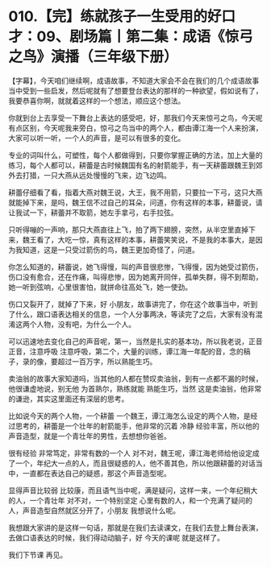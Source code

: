 # 010.【完】练就孩子一生受用的好口才：09、剧场篇丨第二集：成语《惊弓之鸟》演播（三年级下册）

【字幕】，今天咱们继续啊，成语故事，不知道大家会不会在我们的几个成语故事当中受到一些启发，然后呢就有了想要登台表达的那样的一种欲望，假如说有了，我要恭喜你啊，就就着这样的一个想法，顺应这个想法。

你就到台上去享受一下舞台上表达的感受吧，好，那我们今天来惊弓之鸟，今天呢有点区别，今天呢我来旁白，惊弓之鸟当中的两个人，都由谭江海一个人来扮演，大家可以听一听，一个人的声音，是可以有很多的变化。

专业的词叫什么，可塑性，每个人都做得到，只要你掌握正确的方法，加上大量的练习，每个人都可以，耕蕾是古时候魏国有名的射箭能手，有一天耕蕾跟魏王到郊外去打猎，一只大燕从远处慢慢的飞来，边飞边鸣。

耕蕾仔细看了看，指着大燕对魏王说，大王，我不用箭，只要拉一下弓，这只大燕就能掉下来，是吗，魏王信不过自己的耳朵，问道，你有这样的本事，耕蕾说，请让我试一下，耕蕾并不取箭，她左手拿弓，右手拉弦。

只听得嘣的一声响，那只大燕直往上飞，拍了两下翅膀，突然，从半空里直掉下来，魏王看了，大吃一惊，真有这样的本事，耕蕾笑笑说，不是我的本事大，是因为我知道，这是一只受过箭伤的鸟，魏王更加奇怪了，问道。

你怎么知道的，耕蕾说，她飞得慢，叫的声音很悲惨，飞得慢，因为她受过箭伤，伤口没有愈合，还在作痛，叫得悲惨，因为她离开同伴，孤单失群，得不到帮助，她一听到弦响，心里很害怕，就拼命往高处飞，她一使劲。

伤口又裂开了，就掉了下来，好 小朋友，故事讲完了，你在这个故事当中，听到了什么，跟口语表达相关的信息，一个人分事两决，等读完了之后，大家有没有混淆这两个人物，没有吧，为什么一个人。

可以迅速地去变化自己的声音呢，第一，当然是扎实的基本功，所以我老说，正音 正音，注意呼吸 注意呼吸，第二个，大量的训练，谭江海一年配的音，念的稿子，录的像，要超过一百万字，所以熟能生巧。

卖油翁的故事大家知道吗，当其他的人都在赞叹卖油翁，到有一点都不漏的时候，他很谦虚地说，别无他 为首熟尔，熟练就能 熟能生巧，当然 这是卖油翁，他非常的谦逊，其实这里面还有深层的思考。

比如说今天的两个人物，一个耕蕾 一个魏王，谭江海怎么设定的两个人物，是经过思考的，耕蕾是一个壮年的射箭能手，他非常的沉着 冷静 经验丰富，所以他的声音造型，就是一个青壮年的男性，去想想你爸爸。

很有经验 非常笃定，非常有数的一个人 对不对，魏王呢，谭江海老师给他设定成了一个，年纪大一点的人，而且很疑惑的人，他不善其色，所以他跟耕蕾的对话当中，一直都在表达自己的疑惑，那这个声音造型呢。

显得声音比较弱 比较康，而且语气当中呢，满是疑问，这样一来，一个年纪稍大的人，一个青壮年 对不对，一个特别坚定 心里有数的人，和一个充满了疑问的人，声音造型自然就区分开了，小朋友 我想说什么呢。

我想跟大家讲的是这样一句话，那就是在我们去读课文，在我们去登上舞台表演，去做口语表达的时候，我们得动动脑子，好 今天的课呢 就是这样了。

我们下节课 再见。